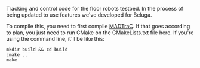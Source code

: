 Tracking and control code for the floor robots testbed.  In the process of being updated to use features we've developed for Beluga.

To compile this, you need to first compile [MADTraC](https://github.com/leonard-lab/MADTraC).  If that goes according to plan, you just need to run CMake on the CMakeLists.txt file here.  If you're using the command line, it'll be like this:

    mkdir build && cd build
    cmake ..
    make

